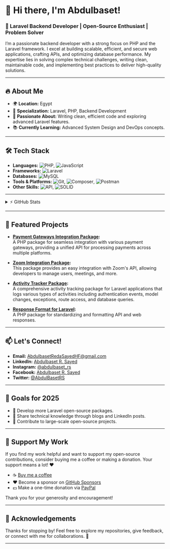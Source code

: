 # 👋 Hi there, I'm Abdulbaset! 

### 🚀 Laravel Backend Developer | Open-Source Enthusiast | Problem Solver
I’m a passionate backend developer with a strong focus on PHP and the Laravel framework.
I excel at building scalable, efficient, and secure web applications, crafting APIs, and optimizing database performance.
My expertise lies in solving complex technical challenges, writing clean, maintainable code, and implementing best practices to deliver high-quality solutions.

---

## 🔥 About Me
- 🌍 **Location:** Egypt  
- 💼 **Specialization:** Laravel, PHP, Backend Development  
- 🎯 **Passionate About:** Writing clean, efficient code and exploring advanced Laravel features.  
- 📚 **Currently Learning:** Advanced System Design and DevOps concepts.  

---

## 🛠 Tech Stack
- **Languages:** ![PHP](https://img.shields.io/badge/PHP-777BB4?style=flat-square&logo=php&logoColor=white), ![JavaScript](https://img.shields.io/badge/JavaScript-F7DF1E?style=flat-square&logo=javascript&logoColor=black)
- **Frameworks:** ![Laravel](https://img.shields.io/badge/Laravel-FF2D20?style=flat-square&logo=laravel&logoColor=white)
- **Databases:** ![MySQL](https://img.shields.io/badge/MySQL-4479A1?style=flat-square&logo=mysql&logoColor=white)  
- **Tools & Platforms:** ![Git](https://img.shields.io/badge/Git-F05032?style=flat-square&logo=github&logoColor=white), ![Composer](https://img.shields.io/badge/Composer-885630?style=flat-square&logo=composer&logoColor=white), ![Postman](https://img.shields.io/badge/Postman-FF6C37?style=flat-square&logo=postman&logoColor=white)
- **Other Skills:** ![API](https://img.shields.io/badge/API-25A3E5?style=flat-square&logo=api&logoColor=white), ![SOLID](https://img.shields.io/badge/SOLID-0A74DA?style=flat-square&logo=solid&logoColor=white)







---

<details>
  <summary>⚡ GitHub Stats</summary>
  
  <a href="#">![Github stats](https://github-readme-stats.vercel.app/api?username=AbdulbasetRS&theme=dark&count_private=true&hide_border=true&line_height=20)</a>
  <a href="#">![Top Langs](https://github-readme-stats.vercel.app/api/top-langs/?username=AbdulbasetRS&layout=compact&theme=dark&count_private=true&hide_border=true)</a>
</details>

---

## 🔗 Featured Projects
- **[Payment Gateways Integration Package](https://github.com/AbdulbasetRS/Payment-Gateways-Integration):**  
  A PHP package for seamless integration with various payment gateways, providing a unified API for processing payments across multiple platforms.
  
- **[Zoom Integration Package](https://github.com/AbdulbasetRS/Zoom-Integration):**  
  This package provides an easy integration with Zoom's API, allowing developers to manage users, meetings, and more.
  
- **[Activity Tracker Package](https://github.com/AbdulbasetRS/Activity-Tracker):**  
  A comprehensive activity tracking package for Laravel applications that logs various types of activities including authentication events, model changes, exceptions, route access, and database queries.
  
- **[Response Format for Laravel](https://github.com/AbdulbasetRS/Response-Format-Trait):**  
  A PHP package for standardizing and formatting API and web responses.

<!--

---

# GitHub Stats
<div align="center">
  <img src="https://github-readme-stats.vercel.app/api?username=AbdulbasetRS&show_icons=true&theme=dark" alt="GitHub Stats" style="width: 100%;" />
</div>

# Top Languages
<div align="center">
  <img src="https://github-readme-stats.vercel.app/api/top-langs/?username=AbdulbasetRS&layout=compact&theme=dark" alt="GitHub Stats" style="width: 100%;" />
</div>

# Streak Stats
<div align="center">
  <img src="https://github-readme-streak-stats.herokuapp.com/?user=AbdulbasetRS&theme=dark" alt="GitHub Stats" style="width: 100%;" />
</div>

# Trophies
<div align="center">
  <img src="https://github-profile-trophy.vercel.app/?username=AbdulbasetRS&theme=ambient_gradient&no-bg=true" alt="GitHub Stats" style="width: 100%;" />
</div>

# Activity Graph
![Activity Graph](https://github-readme-activity-graph.cyclic.app/graph?username=AbdulbasetRS&theme=dark)

# Visitors Count
![Visitors](https://visitor-badge.glitch.me/badge?page_id=AbdulbasetRS.AbdulbasetRS)

# Contribution Snake
![Contribution Snake](https://github.com/AbdulbasetRS/AbdulbasetRS/blob/output/github-contribution-grid-snake.svg)

# Achievements
![Achievements](https://github-profile-achievements.vercel.app/api/?username=AbdulbasetRS)

# Dynamic Quotes
![Quote](https://quotes-github-readme.vercel.app/api?type=horizontal&theme=dark)
-->
---

## 📫 Let's Connect!
- **Email:** [AbdulbasetRedaSayedHF@gmail.com](mailto:AbdulbasetRedaSayedHF@gmail.com)  
- **LinkedIn:** [Abdulbaset R. Sayed](https://www.linkedin.com/in/abdulbaset-r-sayed)  
- **Instagram:** [@abdulbaset_rs](https://www.instagram.com/abdulbaset_rs/)  
- **Facebook:** [Abdulbaset R. Sayed](https://www.facebook.com/AbdulBasetRedaSayed/)  
- **Twitter:** [@AbdulBasetRS](https://x.com/AbdulBasetRS)

---

## 🎯 Goals for 2025
- 🔧 Develop more Laravel open-source packages.  
- 📖 Share technical knowledge through blogs and LinkedIn posts.  
- 🤝 Contribute to large-scale open-source projects.  

---

## 🙌 Support My Work
If you find my work helpful and want to support my open-source contributions, consider buying me a coffee or making a donation. Your support means a lot! ❤️

- ☕ [Buy me a coffee](https://buymeacoffee.com/abdulbaset)
- ❤️ Become a sponsor on [GitHub Sponsors](https://github.com/sponsors/AbdulbasetRS)
- 💵 Make a one-time donation via [PayPal](https://paypal.me/abdulbasetrs)

Thank you for your generosity and encouragement! 

---

## 🙏 Acknowledgements
Thanks for stopping by! Feel free to explore my repositories, give feedback, or connect with me for collaborations. 🌟

---

<p align="center" style="display:none;"> <!-- Profile Views -->
  <img src="https://komarev.com/ghpvc/?username=AbdulbasetRS&color=4010B0" height="30"/>
</p>

